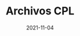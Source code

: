 ---
layout: single
title: Archivos CPL
excerpt: "Listado y explicación rápida sobre que son y para que sirven archivos **.CPL** de windows."
date: 2021-11-04
classes: guía
header:
  teaser: /assets/images/archivos-cpl/logo.png
  teaser_home_page: true
  icon: /assets/images/win_icon.png
categories:
  - Windows
  - Configuración
tags:
  - Windows
  - Configuración
  - Documentación
---